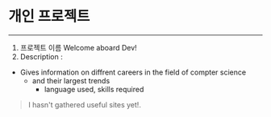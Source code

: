 # 개인 프로젝트
 --------------------------
1. 프로젝트 이름 Welcome aboard Dev!    
2. Description :
+ Gives information on diffrent careers in the field of compter science
    - and their largest trends
        - language used, skills required

> I hasn't gathered useful sites yet!.